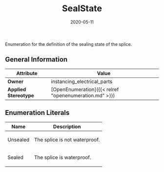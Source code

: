 ﻿---
title: SealState
toc: false
type: specs
date: "2020-05-11"
draft: false
specification: VEC
version: 1.2.0
documentType: "Recommendation"
elementType: Class
classes:
  - SealState
menu_name: vec-1.2.0
---
<p>Enumeration for the definition of the sealing state of the splice.  </p>

## General Information

| Attribute               | Value |
|-------------------------|-------|
| **Owner**               | instancing_electrical_parts |
| **Applied Stereotype**  | [OpenEnumeration]({{< relref "openenumeration.md" >}})<br/>  |

## Enumeration Literals
| Name          | **Description** |
|---------------|-----------------|
| Unsealed | <p>The splice is not waterproof.  </p> |
| Sealed | <p>The splice is waterproof.  </p> |
